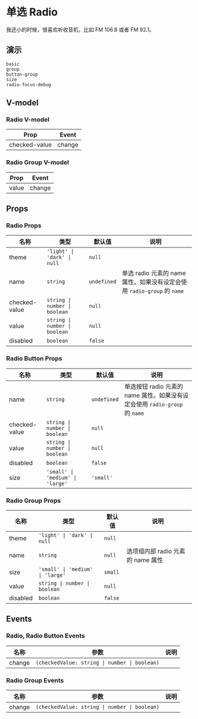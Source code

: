 # 单选 Radio
<!--single-column-->
我还小的时候，很喜欢听收音机，比如 FM 106.8 或者 FM 92.1。
## 演示
```demo
basic
group
button-group
size
radio-focus-debug
```
## V-model
### Radio V-model
|Prop|Event|
|-|-|
|checked-value|change|

### Radio Group V-model
|Prop|Event|
|-|-|
|value|change|

## Props
### Radio Props
|名称|类型|默认值|说明|
|-|-|-|-|
|theme|`'light' \| 'dark' \| null`|`null`||
|name|`string`|`undefined`|单选 radio 元素的 name 属性。如果没有设定会使用 `radio-group` 的 `name`|
|checked-value|`string \| number \| boolean`|`null`||
|value|`string \| number \| boolean`|`null`||
|disabled|`boolean`|`false`||

### Radio Button Props
|名称|类型|默认值|说明|
|-|-|-|-|
|name|`string`|`undefined`|单选按钮 radio 元素的 name 属性。如果没有设定会使用 `radio-group` 的 `name`|
|checked-value|`string \| number \| boolean`|`null`||
|value|`string \| number \| boolean`|`null`||
|disabled|`boolean`|`false`||
|size|`'small' \| 'medium' \| 'large'`|`'small'`||

### Radio Group Props
|名称|类型|默认值|说明|
|-|-|-|-|
|theme|`'light' \| 'dark' \| null`|`null`||
|name|`string`|`null`|选项组内部 radio 元素的 name 属性|
|size|`'small' \| 'medium' \| 'large'`|`small`||
|value|`string \| number \| boolean`|`null`||
|disabled|`boolean`|`false`||

## Events
### Radio, Radio Button Events
|名称|参数|说明|
|-|-|-|
|change|`(checkedValue: string \| number \| boolean)`||

### Radio Group Events
|名称|参数|说明|
|-|-|-|
|change|`(checkedValue: string \| number \| boolean)`||

